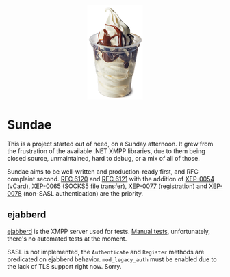 <p align="center">
  <a href="#">
    <img alt="logo" src="Sundae.png">
  </a>
</p>

# Sundae

This is a project started out of need, on a Sunday afternoon. It grew from the frustration of the available .NET XMPP libraries, due to them being closed source, unmaintained, hard to debug, or a mix of all of those.

Sundae aims to be well-written and production-ready first, and RFC complaint second. [RFC 6120](https://tools.ietf.org/html/rfc6120) and [RFC 6121](https://tools.ietf.org/html/rfc6121) with the addition of [XEP-0054](https://xmpp.org/extensions/xep-0054.html) (vCard), [XEP-0065](https://xmpp.org/extensions/xep-0065.html) (SOCKS5 file transfer), [XEP-0077](https://xmpp.org/extensions/xep-0077.html) (registration) and [XEP-0078](https://xmpp.org/extensions/xep-0078.html) (non-SASL authentication) are the priority.

## ejabberd

[ejabberd](https://www.ejabberd.im) is the XMPP server used for tests. [Manual tests](TestApplication/Program.cs), unfortunately, there's no automated tests at the moment.

SASL is not implemented, the `Authenticate` and `Register` methods are predicated on ejabberd behavior. `mod_legacy_auth` must be enabled due to the lack of TLS support right now. Sorry.
